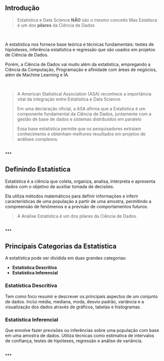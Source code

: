 ## Introdução

> Estatística e Data Science __NÃO__ são o mesmo conceito
> Mas Estatísca é um dos __pilares__ da Ciência de Dados

<br>

A estatística nos fornece base teórica e técnicas fundamentais: testes de hipósteses, inferência estatística e regressão que são usados em projetos de Ciência de Dados.  

Porém, a Ciência de Dados vai muito além da estatística, empregando a Ciência da Computação, Programação e afinidade com áreas de negócios, além de Machine Learning e IA.

<br>

> A American Statistical Association (ASA) reconhece a importância vital da integração entre Estatística e Data Science. 
>
> Em uma declaração oficial, a ASA afirma que a Estatística é um componente fundamental da Ciência de Dados, juntamente com a gestão de base de dados e sistemas distribuídos em paralelo
>
> Essa base estatística permite que os pesquisadores extraiam conhecimento e obtenham melhores resultados em projetos de análises complexos.

<br>
***

## **Definindo Estatística**

Estatística é a ciência que coleta, organiza, analisa, interpreta e apresenta dados com o objetivo de auxiliar tomada de decisões.

Ela utiliza métodos matemáticos para definir informações e inferir características de uma população a partir de uma amostra, permitindo a compreensão de fenômenos e a previsão de comportamentos futuros.

> A Análise Estatística é um dos pilares da Ciência de Dados.

<br>
***

## **Principais Categorias da Estatística**

A estatística pode ser dividida em duas grandes categorias:

- **Estatística Descritiva**
- **Estatística Inferencial**

### **Estatística Descritiva**

Tem como foco resumir e descrever os principais aspectos de um conjunto de dados. Inclui média, mediana, moda, desvio padrão, variância e a visualização dos dados através de gráficos, tabelas e histogramas.


### **Estatística Inferencial**

Que envolve fazer previsões ou inferências sobre uma população com base em uma amostra de dados. Utiliza técnicas como estimativa de intervalos de confiança, testes de hipóteses, regressão e análise de variância.

<br>
***

